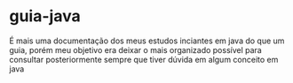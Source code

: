 # guia-java
É mais uma documentação dos meus estudos inciantes em java do que um guia, porém meu objetivo era deixar o mais organizado possível para consultar posteriormente sempre que tiver dúvida em algum conceito em java
